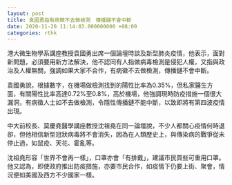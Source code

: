 ```yaml
---
layout: post
title: 袁國勇指有病徵不去做檢測　傳播鏈不會中斷
date: 2020-11-20 11:14:03.000000000 +08:00
categories: rthk
---
```


港大微生物學系講座教授袁國勇出席一個論壇時談及新型肺炎疫情，他表示，面對新問題，必須要用新方法解決，他不認同有人指做病毒檢測是侵犯人權，又指與政治及人權無關，強調如果大家不合作，有病徵不去做檢測，傳播鏈不會中斷。

袁國勇說，根據數字，在機場做檢測找到的陽性比率為0.35%，但私家醫生方面，有關陽性比率高達0.72%至0.8%，高於機場，他強調現時防疫措施一個很大漏洞，有病徵人士如不去做檢測，令隱性傳播鏈不能中斷，以致即將有第四波疫情出現。

中大前校長、莫慶堯醫學講座教授沈祖堯在同一論壇說，不少人都關心疫情何時退卻，但他相信新型冠狀病毒將不會消失，因為在人類歷史上，與傳染病的戰爭從未停止過，如鼠疫、天花、霍亂等。

沈祖堯形容「世界不會再一樣」，口罩亦會「有排戴」，建議市民買些可重用口罩。他又認為，即使政府推出防疫措施，亦要市民合作，如疫情下仍要上街、聚會，情況便如美國及西方不少國家一樣。
